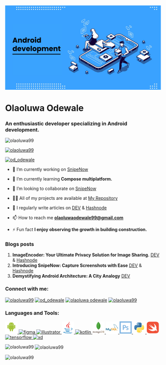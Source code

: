 ![Banner](https://raw.githubusercontent.com/Olaoluwa99/Olaoluwa99/main/2050.jpg) 

# Olaoluwa Odewale

### An enthusiastic developer specializing in Android development.

<p align="left"> <img src="https://komarev.com/ghpvc/?username=olaoluwa99&label=Profile%20views&color=0e75b6&style=flat" alt="olaoluwa99" /> </p>

<p align="left"> <a href="https://github.com/ryo-ma/github-profile-trophy"><img src="https://github-profile-trophy.vercel.app/?username=olaoluwa99" alt="olaoluwa99" /></a> </p>

<p align="left"> <a href="https://twitter.com/od_odewale" target="blank"><img src="https://img.shields.io/twitter/follow/od_odewale?logo=twitter&style=for-the-badge" alt="od_odewale" /></a> </p>

- 🔭 I’m currently working on [SnipeNow](https://github.com/Olaoluwa99/SnipeNow.git)

- 🌱 I’m currently learning **Compose multiplatform.**

- 👯 I’m looking to collaborate on [SnipeNow](https://github.com/Olaoluwa99/SnipeNow.git)

- 👨‍💻 All of my projects are available at [My Repository](https://github.com/Olaoluwa99?tab=Repositories)

- 📝 I regularly write articles on [DEV](https://dev.to/olaoluwa99) & [Hashnode](https://olaoluwa.hashnode.dev/) 

- 📫 How to reach me **olaoluwaodewale99@gmail.com**

- ⚡ Fun fact **I enjoy observing the growth in building construction.**

### Blogs posts
1. **ImageEncoder: Your Ultimate Privacy Solution for Image Sharing.** [DEV](https://dev.to/olaoluwa99/imageencoder-your-ultimate-privacy-solution-for-image-sharing-1nj4) & [Hashnode](https://olaoluwa.hashnode.dev/ImageEncoder-Your-Ultimate-Privacy-Solution-for-Image-Sharing)
2. **Introducing SnipeNow: Capture Screenshots with Ease** [DEV](https://dev.to/olaoluwa99/introducing-snipenow-capture-screenshots-with-ease-gal) & [Hashnode](https://olaoluwa.hashnode.dev/introducing-SnipeNow-Capture-partial-screenshots-with-ease)
3. **Demystifying Android Architecture: A City Analogy** [DEV](https://dev.to/olaoluwa99/DEMYSTIFYING-ANDROID-ARCHITECTURE-A-CITY-ANALOGY-3L4F)

<h3 align="left">Connect with me:</h3>
<p align="left">
<a href="https://dev.to/olaoluwa99" target="blank"><img align="center" src="https://raw.githubusercontent.com/rahuldkjain/github-profile-readme-generator/master/src/images/icons/Social/devto.svg" alt="olaoluwa99" height="30" width="40" /></a>
<a href="https://twitter.com/od_odewale" target="blank"><img align="center" src="https://raw.githubusercontent.com/rahuldkjain/github-profile-readme-generator/master/src/images/icons/Social/twitter.svg" alt="od_odewale" height="30" width="40" /></a>
<a href="https://linkedin.com/in/olaoluwa odewale" target="blank"><img align="center" src="https://raw.githubusercontent.com/rahuldkjain/github-profile-readme-generator/master/src/images/icons/Social/linked-in-alt.svg" alt="olaoluwa odewale" height="30" width="40" /></a>
<a href="https://hashnode.com/olaoluwa99" target="blank"><img align="center" src="https://raw.githubusercontent.com/rahuldkjain/github-profile-readme-generator/master/src/images/icons/Social/hashnode.svg" alt="olaoluwa99" height="30" width="40" /></a>
</p>

<h3 align="left">Languages and Tools:</h3>
<p align="left"> <a href="https://developer.android.com" target="_blank" rel="noreferrer"> <img src="https://raw.githubusercontent.com/devicons/devicon/master/icons/android/android-original-wordmark.svg" alt="android" width="40" height="40"/> </a> <a href="https://www.figma.com/" target="_blank" rel="noreferrer"> <img src="https://www.vectorlogo.zone/logos/figma/figma-icon.svg" alt="figma" width="40" height="40"/> </a> <a href="https://www.adobe.com/in/products/illustrator.html" target="_blank" rel="noreferrer"> <img src="https://www.vectorlogo.zone/logos/adobe_illustrator/adobe_illustrator-icon.svg" alt="illustrator" width="40" height="40"/> </a> <a href="https://www.java.com" target="_blank" rel="noreferrer"> <img src="https://raw.githubusercontent.com/devicons/devicon/master/icons/java/java-original.svg" alt="java" width="40" height="40"/> </a> <a href="https://kotlinlang.org" target="_blank" rel="noreferrer"> <img src="https://www.vectorlogo.zone/logos/kotlinlang/kotlinlang-icon.svg" alt="kotlin" width="40" height="40"/> </a> <a href="https://www.mongodb.com/" target="_blank" rel="noreferrer"> <img src="https://raw.githubusercontent.com/devicons/devicon/master/icons/mongodb/mongodb-original-wordmark.svg" alt="mongodb" width="40" height="40"/> </a> <a href="https://www.mysql.com/" target="_blank" rel="noreferrer"> <img src="https://raw.githubusercontent.com/devicons/devicon/master/icons/mysql/mysql-original-wordmark.svg" alt="mysql" width="40" height="40"/> </a> <a href="https://www.photoshop.com/en" target="_blank" rel="noreferrer"> <img src="https://raw.githubusercontent.com/devicons/devicon/master/icons/photoshop/photoshop-line.svg" alt="photoshop" width="40" height="40"/> </a> <a href="https://www.python.org" target="_blank" rel="noreferrer"> <img src="https://raw.githubusercontent.com/devicons/devicon/master/icons/python/python-original.svg" alt="python" width="40" height="40"/> </a> <a href="https://developer.apple.com/swift/" target="_blank" rel="noreferrer"> <img src="https://raw.githubusercontent.com/devicons/devicon/master/icons/swift/swift-original.svg" alt="swift" width="40" height="40"/> </a> <a href="https://www.tensorflow.org" target="_blank" rel="noreferrer"> <img src="https://www.vectorlogo.zone/logos/tensorflow/tensorflow-icon.svg" alt="tensorflow" width="40" height="40"/> </a> <a href="https://www.adobe.com/products/xd.html" target="_blank" rel="noreferrer"> <img src="https://cdn.worldvectorlogo.com/logos/adobe-xd.svg" alt="xd" width="40" height="40"/> </a> </p>

<p><img align="left" src="https://github-readme-stats.vercel.app/api/top-langs?username=olaoluwa99&show_icons=true&locale=en&layout=compact" alt="olaoluwa99" /></p>

<p>&nbsp;<img align="center" src="https://github-readme-stats.vercel.app/api?username=olaoluwa99&show_icons=true&locale=en" alt="olaoluwa99" /></p>

<p><img align="center" src="https://github-readme-streak-stats.herokuapp.com/?user=olaoluwa99&" alt="olaoluwa99" /></p>

